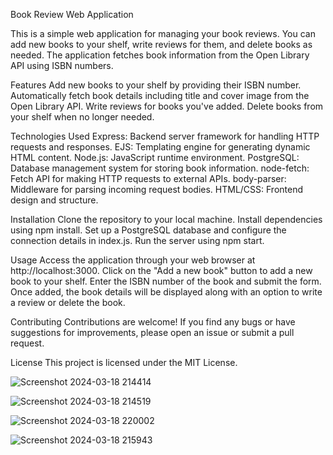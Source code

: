 Book Review Web Application

This is a simple web application for managing your book reviews. You can add new books to your shelf, write reviews for them, and delete books as needed. The application fetches book information from the Open Library API using ISBN numbers.

Features
Add new books to your shelf by providing their ISBN number.
Automatically fetch book details including title and cover image from the Open Library API.
Write reviews for books you've added.
Delete books from your shelf when no longer needed.

Technologies Used
Express: Backend server framework for handling HTTP requests and responses.
EJS: Templating engine for generating dynamic HTML content.
Node.js: JavaScript runtime environment.
PostgreSQL: Database management system for storing book information.
node-fetch: Fetch API for making HTTP requests to external APIs.
body-parser: Middleware for parsing incoming request bodies.
HTML/CSS: Frontend design and structure.

Installation
Clone the repository to your local machine.
Install dependencies using npm install.
Set up a PostgreSQL database and configure the connection details in index.js.
Run the server using npm start.

Usage
Access the application through your web browser at http://localhost:3000.
Click on the "Add a new book" button to add a new book to your shelf.
Enter the ISBN number of the book and submit the form.
Once added, the book details will be displayed along with an option to write a review or delete the book.

Contributing
Contributions are welcome! If you find any bugs or have suggestions for improvements, please open an issue or submit a pull request.

License
This project is licensed under the MIT License.


![Screenshot 2024-03-18 214414](https://github.com/ibrahimdrsn/My-BookShelf/assets/155435456/90a29561-61a1-4af5-ac70-a997bd5beeb6)

![Screenshot 2024-03-18 214519](https://github.com/ibrahimdrsn/My-BookShelf/assets/155435456/152d320a-36e3-4427-a475-7acb9008aa71)

![Screenshot 2024-03-18 220002](https://github.com/ibrahimdrsn/My-BookShelf/assets/155435456/8c7b2509-44d5-4464-9b88-acdf57a10ef4)

![Screenshot 2024-03-18 215943](https://github.com/ibrahimdrsn/My-BookShelf/assets/155435456/7471d9bd-0467-4152-8c8b-f0bb91cedf52)
